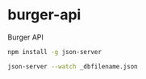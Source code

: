 # burger-api
Burger API

`````bash
npm install -g json-server

json-server --watch _dbfilename.json 
`````
